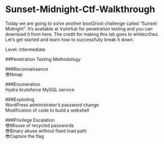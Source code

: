 # Sunset-Midnight-Ctf-Walkthrough
Today we are going to solve another boot2root challenge called “Sunset: Midnight”.  It’s available at VulnHub for penetration testing and you can download it from here. The credit for making this lab goes to whitecr0wz. Let’s get started and learn how to successfully break it down.<br>

Level: Intermediate<br>

##Penetration Testing Methodology<br>

###Reconnaissance<br>
:sunglasses:Nmap<br>

###Enumeration<br>
Hydra bruteforce MySQL service<br>

###Exploiting<br>
WordPress administrator’s password change<br>
Modification of code to build a webshell<br>

###Privilege Escalation<br>
:sunglasses:Misuse of recycled passwords<br>
:sunglasses:Binary abuse without fixed load path<br>
:sunglasses:Capture the flag<br>
